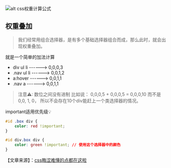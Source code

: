 ![alt css权重计算公式](https://p9-juejin.byteimg.com/tos-cn-i-k3u1fbpfcp/4685ff7c7bcd49c691604ef6436c97df~tplv-k3u1fbpfcp-watermark.image?imageslim)
## 权重叠加
> 我们经常用组合选择器，是有多个基础选择器组合而成，那么此时，就会出现权重叠加。

就是一个简单的加法计算
- div ul  li   ------>      0,0,0,3
- .nav ul li   ------>      0,0,1,2
- a:hover      -----—>      0,0,1,1
- .nav a       ------>      0,0,1,1

>注意⚠: 数位之间没有进制 比如说： 0,0,0,5 + 0,0,0,5 = 0,0,0,10 而不是 0,0, 1, 0， 所以不会存在10个div能赶上一个类选择器的情况。

important适用优先级💡
```css
#id .box div {
    color: red !important;
}

#id div.box div {
    color: green !important; // 使用这个选择器中的颜色
}

```

【文章来源】：[css晦涩难懂的点都在这啦](https://juejin.cn/post/6888102016007176200#heading-18)